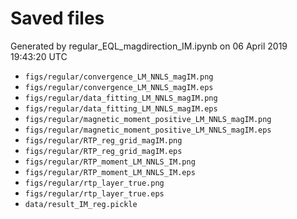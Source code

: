 # Saved files 


Generated by regular_EQL_magdirection_IM.ipynb on 06 April 2019 19:43:20 UTC

*  `figs/regular/convergence_LM_NNLS_magIM.png` 
*  `figs/regular/convergence_LM_NNLS_magIM.eps` 
*  `figs/regular/data_fitting_LM_NNLS_magIM.png` 
*  `figs/regular/data_fitting_LM_NNLS_magIM.eps` 
*  `figs/regular/magnetic_moment_positive_LM_NNLS_magIM.png` 
*  `figs/regular/magnetic_moment_positive_LM_NNLS_magIM.eps` 
*  `figs/regular/RTP_reg_grid_magIM.png` 
*  `figs/regular/RTP_reg_grid_magIM.eps` 
*  `figs/regular/RTP_moment_LM_NNLS_IM.png` 
*  `figs/regular/RTP_moment_LM_NNLS_IM.eps` 
*  `figs/regular/rtp_layer_true.png` 
*  `figs/regular/rtp_layer_true.eps` 
*  `data/result_IM_reg.pickle` 
